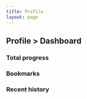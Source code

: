 ```yaml
---
title: Profile
layout: page
---
```


## Profile > Dashboard

<div class="grid">
  <div class="place-self-center min-w-[300px] w-full lg:min-w-[748px] max-w-[1200px] p-8">
    <div class="grid grid-cols-1 md:grid-cols-2 xl:grid-cols-3 gap-8">
      <div class="grid gap-2 content-start bg-neutral-900 rounded-lg border-1 border-neutral-600 p-4 lg:p-6">
        <h3 class="!text-lg border-l-4 pl-4 uppercase">Total progress</h3>
        <span class="border-t-1 border-neutral-600" />
      </div>
      <div class="grid gap-2 content-start bg-neutral-900 rounded-lg border-1 border-neutral-600 p-4 lg:p-6">
        <h3 class="!text-lg border-l-4 pl-4 uppercase">Bookmarks</h3>
        <span class="border-t-1 border-neutral-600" />
      </div>
      <div class="grid gap-2 content-start bg-neutral-900 rounded-lg border-1 border-neutral-600 p-4 lg:p-6">
        <h3 class="!text-lg border-l-4 pl-4 uppercase">Recent history</h3>
        <span class="border-t-1 border-neutral-600" />
      </div>
    </div>
  </div>
</div>
